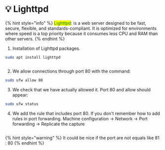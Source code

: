 # 💡 Lighttpd

{% hint style="info" %}
<mark style="color:green;">Lighttpd</mark>: is a web server designed to be fast, secure, flexible, and standards-compliant. It is optimized for environments where speed is a top priority because it consumes less CPU and RAM than other servers.
{% endhint %}

1. Installation of Lighttpd packages.

```sh
sudo apt install lighttpd
```

<figure><img src="../.gitbook/assets/image (176).png" alt=""><figcaption></figcaption></figure>

2. We allow connections through port 80 with the command:

```sh
sudo ufw allow 80
```

3. We check that we have actually allowed it. Port 80 and allow should appear:

```sh
sudo ufw status
```

4. We add the rule that includes port 80. If you don't remember how to add rules in port forwarding. Machine configuration → Network → Port forwarding → Replicate the capture

<figure><img src="../.gitbook/assets/image (179).png" alt=""><figcaption></figcaption></figure>

{% hint style="warning" %}
It could be nice if the port are not equals like 81 : 80
{% endhint %}

